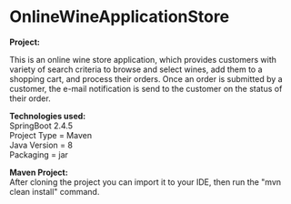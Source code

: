 # OnlineWineApplicationStore

**Project:**

This is an online wine store application, which provides customers with variety of search criteria to browse and select wines, add them to a shopping cart, and process their orders. Once an order is submitted by a customer, the e-mail notification is send to the customer on the status of their order.  

**Technologies used:**  
SpringBoot 2.4.5  
Project Type = Maven  
Java Version = 8  
Packaging = jar  

**Maven Project:**  
After cloning the project you can import it to your IDE, then run the "mvn clean install" command.

